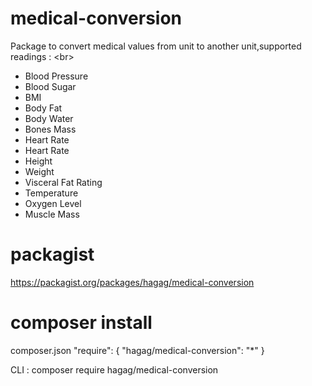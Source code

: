 # medical-conversion
Package to convert medical values from unit to another unit,supported readings : 
<br\>
- Blood Pressure
- Blood Sugar
- BMI
- Body Fat
- Body Water
- Bones Mass
- Heart Rate
- Heart Rate
- Height
- Weight
- Visceral Fat Rating
- Temperature
- Oxygen Level
- Muscle Mass

# packagist 
https://packagist.org/packages/hagag/medical-conversion

# composer install 
composer.json
"require": {
    "hagag/medical-conversion": "*"
}
</p>
CLI : composer require hagag/medical-conversion

